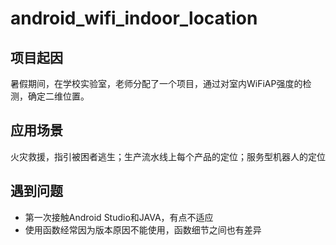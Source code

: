 # android_wifi_indoor_location
## 项目起因
暑假期间，在学校实验室，老师分配了一个项目，通过对室内WiFiAP强度的检测，确定二维位置。
## 应用场景
火灾救援，指引被困者逃生；生产流水线上每个产品的定位；服务型机器人的定位
## 遇到问题
* 第一次接触Android Studio和JAVA，有点不适应
* 使用函数经常因为版本原因不能使用，函数细节之间也有差异
